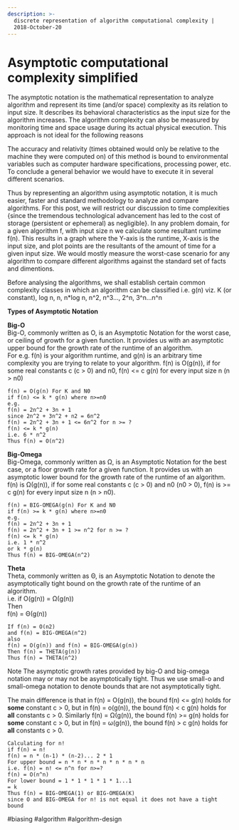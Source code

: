 ```yaml
---
description: >-
  discrete representation of algorithm computational complexity |
  2018-October-20
---
```


# Asymptotic computational complexity simplified

The asymptotic notation is the mathematical representation to analyze algorithm and represent its time \(and/or space\) complexity as its relation to input size. It describes its behavioral characteristics as the input size for the algorithm increases. The algorithm complexity can also be measured by monitoring time and space usage during its actual physical execution. This approach is not ideal for the following reasons

The accuracy and relativity \(times obtained would only be relative to the machine they were computed on\) of this method is bound to environmental variables such as computer hardware specifications, processing power, etc.  
To conclude a general behavior we would have to execute it in several different scenarios.

Thus by representing an algorithm using asymptotic notation, it is much easier, faster and standard methodology to analyze and compare algorithms. For this post, we will restrict our discussion to time complexities {since the tremendous technological advancement has led to the cost of storage \(persistent or ephemeral\) as negligible}. In any problem domain, for a given algorithm f, with input size n we calculate some resultant runtime f\(n\). This results in a graph where the Y-axis is the runtime, X-axis is the input size, and plot points are the resultants of the amount of time for a given input size. We would mostly measure the worst-case scenario for any algorithm to compare different algorithms against the standard set of facts and dimentions.

Before analysing the algorithms, we shall establish certain common complexity classes in which an algorithm can be classified i.e. g\(n\) viz. K \(or constant\), log n, n, n\*log n, n^2, n^3..., 2^n, 3^n...n^n

**Types of Asymptotic Notation**

**Big-O**  
Big-O, commonly written as O, is an Asymptotic Notation for the worst case, or ceiling of growth for a given function. It provides us with an asymptotic upper bound for the growth rate of the runtime of an algorithm.  
For e.g. f\(n\) is your algorithm runtime, and g\(n\) is an arbitrary time complexity you are trying to relate to your algorithm. f\(n\) is O\(g\(n\)\), if for some real constants c \(c &gt; 0\) and n0, f\(n\) &lt;= c g\(n\) for every input size n \(n &gt; n0\)

```text
f(n) = O(g(n) For K and N0
if f(n) <= k * g(n) where n>=n0
e.g.
f(n) = 2n^2 + 3n + 1
since 2n^2 + 3n^2 + n2 = 6n^2
f(n) = 2n^2 + 3n + 1 <= 6n^2 for n >= ?
f(n) <= k * g(n)
i.e. 6 * n^2
Thus f(n) = O(n^2)
```

**Big-Omega**  
Big-Omega, commonly written as Ω, is an Asymptotic Notation for the best case, or a floor growth rate for a given function. It provides us with an asymptotic lower bound for the growth rate of the runtime of an algorithm.  
f\(n\) is Ω\(g\(n\)\), if for some real constants c \(c &gt; 0\) and n0 \(n0 &gt; 0\), f\(n\) is &gt;= c g\(n\) for every input size n \(n &gt; n0\).

```text
f(n) = BIG-OMEGA(g(n) For K and N0
if f(n) >= k * g(n) where n>=n0
e.g.
f(n) = 2n^2 + 3n + 1
f(n) = 2n^2 + 3n + 1 >= n^2 for n >= ?
f(n) <= k * g(n)
i.e. 1 * n^2
or k * g(n)
Thus f(n) = BIG-OMEGA(n^2)
```

**Theta**  
Theta, commonly written as Θ, is an Asymptotic Notation to denote the asymptotically tight bound on the growth rate of the runtime of an algorithm.  
i.e. if O\(g\(n\)\) = Ω\(g\(n\)\)  
Then  
f\(n\) = Θ\(g\(n\)\)

```text
If f(n) = O(n2)
and f(n) = BIG-OMEGA(n^2)
also
f(n) = O(g(n)) and f(n) = BIG-OMEGA(g(n))
Then f(n) = THETA(g(n))
Thus f(n) = THETA(n^2)
```

Note The asymptotic growth rates provided by big-O and big-omega notation may or may not be asymptotically tight. Thus we use small-o and small-omega notation to denote bounds that are not asymptotically tight.

The main difference is that in f\(n\) = O\(g\(n\)\), the bound f\(n\) &lt;= g\(n\) holds for **some** constant c &gt; 0, but in f\(n\) = o\(g\(n\)\), the bound f\(n\) &lt; c g\(n\) holds for **all** constants c &gt; 0. Similarly f\(n\) = Ω\(g\(n\)\), the bound f\(n\) &gt;= g\(n\) holds for **some** constant c &gt; 0, but in f\(n\) = ω\(g\(n\)\), the bound f\(n\) &gt; c g\(n\) holds for **all** constants c &gt; 0.

```text
Calculating for n!
if f(n) = n!
f(n) = n * (n-1) * (n-2)... 2 * 1
For upper bound = n * n * n * n * n * n * n
i.e. f(n) = n! <= n^n for n>=?
f(n) = O(n^n)
For lower bound = 1 * 1 * 1 * 1 * 1...1
= k
Thus f(n) = BIG-OMEGA(1) or BIG-OMEGA(K)
since O and BIG-OMEGA for n! is not equal it does not have a tight bound
```

\#biasing \#algorithm \#algorithm-design

